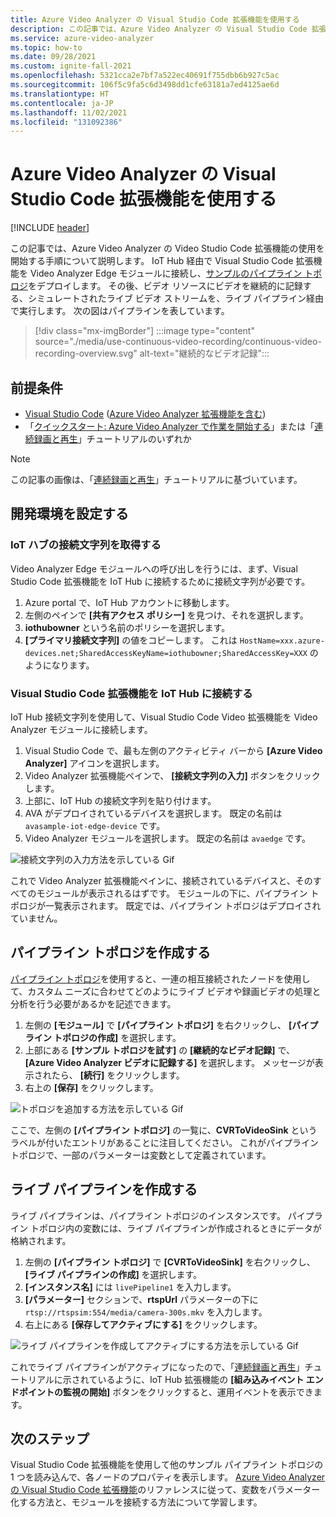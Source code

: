 ```yaml
---
title: Azure Video Analyzer の Visual Studio Code 拡張機能を使用する
description: この記事では、Azure Video Analyzer の Visual Studio Code 拡張機能の使用を開始する手順について説明します。
ms.service: azure-video-analyzer
ms.topic: how-to
ms.date: 09/28/2021
ms.custom: ignite-fall-2021
ms.openlocfilehash: 5321cca2e7bf7a522ec40691f755dbb6b927c5ac
ms.sourcegitcommit: 106f5c9fa5c6d3498dd1cfe63181a7ed4125ae6d
ms.translationtype: HT
ms.contentlocale: ja-JP
ms.lasthandoff: 11/02/2021
ms.locfileid: "131092386"
---
```

# <a name="use-the-visual-studio-code-extension-for-azure-video-analyzer"></a>Azure Video Analyzer の Visual Studio Code 拡張機能を使用する

[!INCLUDE [header](includes/edge-env.md)]

この記事では、Azure Video Analyzer の Video Studio Code 拡張機能の使用を開始する手順について説明します。 IoT Hub 経由で Visual Studio Code 拡張機能を Video Analyzer Edge モジュールに接続し、[サンプルのパイプライン トポロジ](https://github.com/Azure/video-analyzer/tree/main/pipelines/live/topologies/cvr-video-sink)をデプロイします。 その後、ビデオ リソースにビデオを継続的に記録する、シミュレートされたライブ ビデオ ストリームを、ライブ パイプライン経由で実行します。 次の図はパイプラインを表しています。

> [!div class="mx-imgBorder"]
> :::image type="content" source="./media/use-continuous-video-recording/continuous-video-recording-overview.svg" alt-text="継続的なビデオ記録":::
 
 ## <a name="prerequisites"></a>前提条件
 
* [Visual Studio Code](https://code.visualstudio.com/) ([Azure Video Analyzer 拡張機能を含む](https://marketplace.visualstudio.com/items?itemName=ms-azuretools.azure-video-analyzer))
* 「[クイックスタート: Azure Video Analyzer で作業を開始する](./get-started-detect-motion-emit-events.md)」または「[連続録画と再生](./use-continuous-video-recording.md)」チュートリアルのいずれか

 > [!NOTE]
 > この記事の画像は、「[連続録画と再生](./use-continuous-video-recording.md)」チュートリアルに基づいています。    

## <a name="set-up-your-development-environment"></a>開発環境を設定する

### <a name="obtain-your-iot-hub-connection-string"></a>IoT ハブの接続文字列を取得する

Video Analyzer Edge モジュールへの呼び出しを行うには、まず、Visual Studio Code 拡張機能を IoT Hub に接続するために接続文字列が必要です。

1. Azure portal で、IoT Hub アカウントに移動します。
1. 左側のペインで **[共有アクセス ポリシー]** を見つけ、それを選択します。
1. **iothubowner** という名前のポリシーを選択します。
1. **[プライマリ接続文字列]** の値をコピーします。 これは `HostName=xxx.azure-devices.net;SharedAccessKeyName=iothubowner;SharedAccessKey=XXX` のようになります。

### <a name="connect-the-visual-studio-code-extension-to-the-iot-hub"></a>Visual Studio Code 拡張機能を IoT Hub に接続する

IoT Hub 接続文字列を使用して、Visual Studio Code Video 拡張機能を Video Analyzer モジュールに接続します。 

1.  Visual Studio Code で、最も左側のアクティビティ バーから **[Azure Video Analyzer]** アイコンを選択します。
1.  Video Analyzer 拡張機能ペインで、 **[接続文字列の入力]** ボタンをクリックします。
1.  上部に、IoT Hub の接続文字列を貼り付けます。
1.  AVA がデプロイされているデバイスを選択します。 既定の名前は `avasample-iot-edge-device` です。
1.  Video Analyzer モジュールを選択します。 既定の名前は `avaedge` です。

![接続文字列の入力方法を示している Gif](./media/use-visual-studio-code-extension/enter-connection-string.gif)

これで Video Analyzer 拡張機能ペインに、接続されているデバイスと、そのすべてのモジュールが表示されるはずです。 モジュールの下に、パイプライン トポロジが一覧表示されます。 既定では、パイプライン トポロジはデプロイされていません。

## <a name="create-a-pipeline-topology"></a>パイプライン トポロジを作成する 

[パイプライン トポロジ](../pipeline.md)を使用すると、一連の相互接続されたノードを使用して、カスタム ニーズに合わせてどのようにライブ ビデオや録画ビデオの処理と分析を行う必要があるかを記述できます。 

1.  左側の **[モジュール]** で **[パイプライン トポロジ]** を右クリックし、 **[パイプライン トポロジの作成]** を選択します。
1.  上部にある **[サンプル トポロジを試す]** の **[継続的なビデオ記録]** で、 **[Azure Video Analyzer ビデオに記録する]** を選択します。 メッセージが表示されたら、 **[続行]** をクリックします。
1.  右上の **[保存]** をクリックします。

![トポロジを追加する方法を示している Gif](./media/use-visual-studio-code-extension/add-topology.gif)

ここで、左側の **[パイプライン トポロジ]** の一覧に、**CVRToVideoSink** というラベルが付いたエントリがあることに注目してください。 これがパイプライン トポロジで、一部のパラメーターは変数として定義されています。

## <a name="create-a-live-pipeline"></a>ライブ パイプラインを作成する

ライブ パイプラインは、パイプライン トポロジのインスタンスです。 パイプライン トポロジ内の変数には、ライブ パイプラインが作成されるときにデータが格納されます。

1.  左側の **[パイプライン トポロジ]** で **[CVRToVideoSink]** を右クリックし、 **[ライブ パイプラインの作成]** を選択します。
1.  **[インスタンス名]** には `livePipeline1` を入力します。
1. **[パラメーター]** セクションで、**rtspUrl** パラメーターの下に `rtsp://rtspsim:554/media/camera-300s.mkv` を入力します。
1.  右上にある **[保存してアクティブにする]** をクリックします。

![ライブ パイプラインを作成してアクティブにする方法を示している Gif](./media/use-visual-studio-code-extension/create-and-activate.gif)

これでライブ パイプラインがアクティブになったので、「[連続録画と再生](./use-continuous-video-recording.md#prepare-to-monitor-the-modules)」チュートリアルに示されているように、IoT Hub 拡張機能の **[組み込みイベント エンドポイントの監視の開始]** ボタンをクリックすると、運用イベントを表示できます。

## <a name="next-steps"></a>次のステップ

Visual Studio Code 拡張機能を使用して他のサンプル パイプライン トポロジの 1 つを読み込んで、各ノードのプロパティを表示します。 [Azure Video Analyzer の Visual Studio Code 拡張機能](../visual-studio-code-extension.md)のリファレンスに従って、変数をパラメーター化する方法と、モジュールを接続する方法について学習します。
